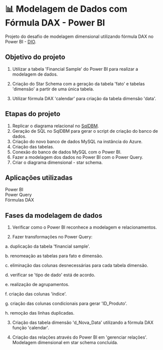 
# 📊 Modelagem de Dados com Fórmula DAX - Power BI

Projeto do desafio de modelagem dimensional utilizando fórmula DAX no Power BI - [DIO](https://www.dio.me/).


## Objetivo do projeto
1. Utilizar a tabela 'Financial Sample' do Power BI para realizar a modelagem de dados.

2. Criação do Star Schema com a geração da tabela 'fato' e tabelas 'dimensão' a partir de uma única tabela.

3. Utilizar fórmula DAX 'calendar' para criação da tabela dimensão 'data'.


## Etapas do projeto
1. Replicar o diagrama relacional no [SqlDBM](https://sqldbm.com/Home/).
2. Geração de SQL no SqlDBM para gerar o script de criação do banco de dados.
3. Criação do novo banco de dados MySQL na instância do Azure.
4. Criação das tabelas.
5. Conexão do banco de dados MySQL com o Power BI.
6. Fazer a modelagem dos dados no Power BI com o Power Query.
7. Criar o diagrama dimensional - star schema.


## Aplicações utilizadas
Power BI<br>
Power Query<br>
Fórmulas DAX<br>


## Fases da modelagem de dados
1. Verificar como o Power BI reconhece a modelagem e relacionamentos.

2. Fazer transformações no Power Query:

a. duplicação da tabela 'financial sample'.

b. renomeação as tabelas para fato e dimensão.

c. eliminação das colunas desnecessárias para cada tabela dimensão.

d. verificar se 'tipo de dado' está de acordo.

e. realização de agrupamentos.

f. criação das colunas 'índice'.

g. criação das colunas condicionais para gerar 'ID_Produto'.

h. remoção das linhas duplicadas.


3. Criação das tabela dimensão 'd_Nova_Data' utilizando a fórmula DAX função 'calendar'.


3. Criação das relações através do Power BI em 'gerenciar relações'. Modelagem dimensional em star schema concluída.

